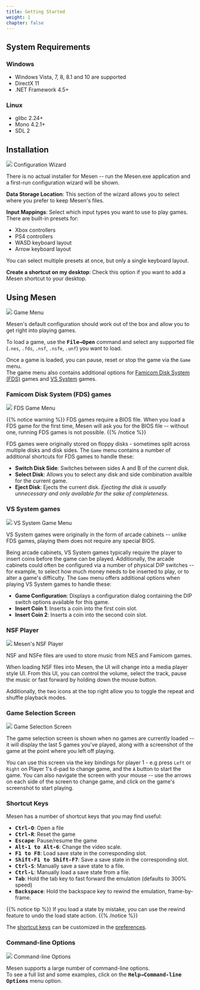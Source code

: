 ```yaml
---
title: Getting Started
weight: 1
chapter: false
---
```


## System Requirements ##

### Windows ###

* Windows Vista, 7, 8, 8.1 and 10 are supported
* DirectX 11
* .NET Framework 4.5+

### Linux ###

* glibc 2.24+
* Mono 4.2.1+
* SDL 2

## Installation ##

<div class="imgBox right"><div>
	<img src="/images/ConfigWizard.png" />
	<span>Configuration Wizard</span>
</div></div>

There is no actual installer for Mesen -- run the Mesen.exe application and a first-run configuration wizard will be shown.

**Data Storage Location**: This section of the wizard allows you to select where you prefer to keep Mesen's files.

**Input Mappings**: Select which input types you want to use to play games. There are built-in presets for:

* Xbox controllers
* PS4 controllers
* WASD keyboard layout 
* Arrow keyboard layout

You can select multiple presets at once, but only a single keyboard layout.

**Create a shortcut on my desktop**: Check this option if you want to add a Mesen shortcut to your desktop.

## Using Mesen ##

<div class="imgBox right"><div>
	<img src="/images/GameMenu.png" />
	<span>Game Menu</span>
</div></div>

Mesen's default configuration should work out of the box and allow you to get right into playing games.  

To load a game, use the **<kbd>File&rarr;Open</kbd>** command and select any supported file (`.nes`, `.fds`, `.nsf`, `.nsfe`, `.unf`) you want to load.

Once a game is loaded, you can pause, reset or stop the game via the `Game` menu.  
The game menu also contains additional options for [Famicom Disk System (FDS)](#famicom-disk-system-fds-games) games and [VS System](#vs-system-games) games.

### Famicom Disk System (FDS) games ###

<div class="imgBox right"><div>
	<img src="/images/FdsGameMenu.png" />
	<span>FDS Game Menu</span>
</div></div>

{{% notice warning %}}
FDS games require a BIOS file. When you load a FDS game for the first time, Mesen will ask you for the BIOS file -- without one, running FDS games is not possible.
{{% /notice %}}

FDS games were originally stored on floppy disks - sometimes split across multiple disks and disk sides. The `Game` menu contains a number of additional shortcuts for FDS games to handle these:

* **Switch Disk Side**: Switches between sides A and B of the current disk.
* **Select Disk**: Allows you to select any disk and side combination availble for the current game.
* **Eject Disk**: Ejects the current disk.  *Ejecting the disk is usually unnecessary and only available for the sake of completeness.*

<div class="clear"></div>

### VS System games ###

<div class="imgBox right"><div>
	<img src="/images/VsGameMenu.png" />
	<span>VS System Game Menu</span>
</div></div>

VS System games were originally in the form of arcade cabinets -- unlike FDS games, playing them does not require any special BIOS.

Being arcade cabinets, VS System games typically require the player to insert coins before the game can be played.  Additionally, the arcade cabinets could often be configured via a number of physical DIP switches -- for example, to select how much money needs to be inserted to play, or to alter a game's difficulty.  The `Game` menu offers additional options when playing VS System games to handle these:

* **Game Configuration**: Displays a configuration dialog containing the DIP switch options available for this game.
* **Insert Coin 1**: Inserts a coin into the first coin slot.
* **Insert Coin 2**: Inserts a coin into the second coin slot.


<div class="clear"></div>

### NSF Player ###

<div class="imgBox"><div>
	<img src="/images/NsfPlayer.png" />
	<span>Mesen's NSF Player</span>
</div></div>

NSF and NSFe files are used to store music from NES and Famicom games.  

When loading NSF files into Mesen, the UI will change into a media player style UI. From this UI, you can control the volume, select the track, pause the music or fast forward by holding down the mouse button.

Additionally, the two icons at the top right allow you to toggle the repeat and shuffle playback modes.

<div class="clear"></div>

### Game Selection Screen ###

<div class="imgBox"><div>
	<img src="/images/GameSelectionScreen.png" />
	<span>Game Selection Screen</span>
</div></div>

The game selection screen is shown when no games are currently loaded -- it will display the last 5 games you've played, along with a screenshot of the game at the point where you left off playing.  

You can use this screen via the key bindings for player 1 - e.g press `Left` or `Right` on Player 1's d-pad to change game, and the `A` button to start the game.  You can also navigate the screen with your mouse -- use the arrows on each side of the screen to change game, and click on the game's screenshot to start playing.

<div class="clear"></div>

### Shortcut Keys ###

Mesen has a number of shortcut keys that you may find useful:

* <kbd>**Ctrl-O**</kbd>: Open a file
* <kbd>**Ctrl-R**</kbd>: Reset the game
* <kbd>**Escape**</kbd>: Pause/resume the game
* <kbd>**Alt-1 to Alt-6**</kbd>: Change the video scale.
* <kbd>**F1 to F8**</kbd>: Load save state in the corresponding slot.
* <kbd>**Shift-F1 to Shift-F7**</kbd>: Save a save state in the corresponding slot.
* <kbd>**Ctrl-S**</kbd>: Manually save a save state to a file.
* <kbd>**Ctrl-L**</kbd>: Manually load a save state from a file.
* <kbd>**Tab**</kbd>: Hold the tab key to fast forward the emulation (defaults to 300% speed)
* <kbd>**Backspace**</kbd>: Hold the backspace key to rewind the emulation, frame-by-frame.

{{% notice tip %}}
If you load a state by mistake, you can use the rewind feature to undo the load state action.
{{% /notice %}}

The [shortcut keys](/configuration/preferences.html#shortcut-keys) can be customized in the [preferences](/configuration/preferences.html).

<div class="clear"></div>

### Command-line Options ###

<div class="imgBox"><div>
	<img src="/images/CommandLineOptions.png" />
	<span>Command-line Options</span>
</div></div>

Mesen supports a large number of command-line options.  
To see a full list and some examples, click on the **<kbd>Help&rarr;Command-line Options</kbd>** menu option.